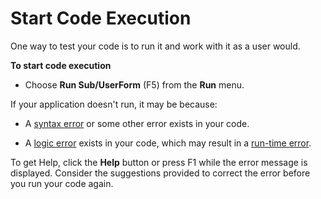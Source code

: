 
# Start Code Execution

One way to test your code is to run it and work with it as a user would.

 **To start code execution**




- Choose  **Run Sub/UserForm** (F5) from the **Run** menu.
    

If your application doesn't run, it may be because:


- A  [syntax error](b8bdf64f-5920-1ae9-16d0-b26d09524a30.md) or some other error exists in your code.
    
- A  [logic error](b8bdf64f-5920-1ae9-16d0-b26d09524a30.md) exists in your code, which may result in a [run-time error](b8bdf64f-5920-1ae9-16d0-b26d09524a30.md).
    

To get Help, click the  **Help** button or press F1 while the error message is displayed. Consider the suggestions provided to correct the error before you run your code again.
